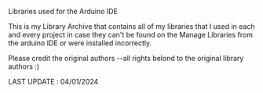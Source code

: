 Libraries used for the Arduino IDE

This is my Library Archive that contains all of my libraries that I used in each and every project in case they can't be found on the Manage Libraries from the arduino IDE or were installed incorrectly.

Please credit the original authors --all rights belond to the original library authors :)

LAST UPDATE : 04/01/2024
